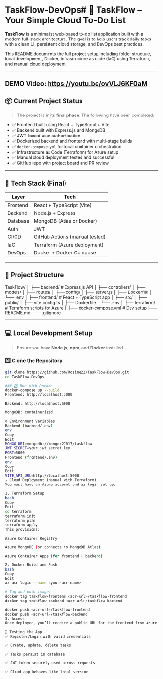 # TaskFlow-DevOps# 📝 TaskFlow – Your Simple Cloud To-Do List

**TaskFlow** is a minimalist web-based to-do list application built with a modern full-stack architecture. The goal is to help users track daily tasks with a clean UI, persistent cloud storage, and DevOps best practices.

This README documents the full project setup including folder structure, local development, Docker, infrastructure as code (IaC) using Terraform, and manual cloud deployment.

---

## DEMO Video: https://youtu.be/ovVLJ6KF0aM 
## 📦 Current Project Status

> The project is in its **final phase**. The following have been completed:

- ✅ Frontend built using React + TypeScript + Vite
- ✅ Backend built with Express.js and MongoDB
- ✅ JWT-based user authentication
- ✅ Dockerized backend and frontend with multi-stage builds
- ✅ `docker-compose.yml` for local container orchestration
- ✅ Infrastructure as Code (Terraform) for Azure setup
- ✅ Manual cloud deployment tested and successful
- ✅ GitHub repo with project board and PR review

---

## 🧱 Tech Stack (Final)

| Layer     | Tech                           |
|-----------|---------------------------------|
| Frontend  | React + TypeScript (Vite)       |
| Backend   | Node.js + Express               |
| Database  | MongoDB (Atlas or Docker)       |
| Auth      | JWT                             |
| CI/CD     | GitHub Actions (manual tested)  |
| IaC       | Terraform (Azure deployment)    |
| DevOps    | Docker + Docker Compose         |

---

## 📂 Project Structure
TaskFlow/
│
├── backend/ # Express.js API
│ ├── controllers/
│ ├── models/
│ ├── routes/
│ ├── config/
│ ├── server.js
│ ├── Dockerfile
│ └── .env
│
├── frontend/ # React + TypeScript app
│ ├── src/
│ ├── public/
│ ├── vite.config.ts
│ ├── Dockerfile
│ └── .env
│
├── terraform/ # Terraform scripts for Azure
│
├── docker-compose.yml # Dev setup
├── README.md
└── .gitignore


---

## 💻 Local Development Setup

> Ensure you have **Node.js**, **npm**, and **Docker** installed.

### 1️⃣ Clone the Repository

```bash
git clone https://github.com/Rosine22/TaskFlow-DevOps.git
cd TaskFlow-DevOps

### 2️⃣ Run With Docker
docker-compose up --build
Frontend: http://localhost:3000

Backend: http://localhost:5000

MongoDB: containerized

⚙️ Environment Variables
Backend (backend/.env)
env
Copy
Edit
MONGO_URI=mongodb://mongo:27017/taskflow
JWT_SECRET=your_jwt_secret_key
PORT=5000
Frontend (frontend/.env)
env
Copy
Edit
VITE_API_URL=http://localhost:5000
☁️ Cloud Deployment (Manual with Terraform)
You must have an Azure account and az login set up.

1. Terraform Setup
bash
Copy
Edit
cd terraform
terraform init
terraform plan
terraform apply
This provisions:

Azure Container Registry

Azure MongoDB (or connects to MongoDB Atlas)

Azure Container Apps (for frontend + backend)

2. Docker Build and Push
bash
Copy
Edit
az acr login --name <your-acr-name>

# Tag and push images
docker tag taskflow-frontend <acr-url>/taskflow-frontend
docker tag taskflow-backend <acr-url>/taskflow-backend

docker push <acr-url>/taskflow-frontend
docker push <acr-url>/taskflow-backend
3. Access
Once deployed, you’ll receive a public URL for the frontend from Azure. You can now test your full app in the cloud.

🧪 Testing the App
✅ Register/Login with valid credentials

✅ Create, update, delete tasks

✅ Tasks persist in database

✅ JWT token securely used across requests

✅ Cloud app behaves like local version

